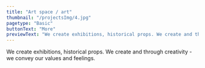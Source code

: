 ```yaml
---
title: "Art space / art"
thumbnail: "/projectsImg/4.jpg"
pagetype: "Basic"
buttonText: "More"
previewText: "We create exhibitions, historical props. We create and through creativity - we convey our values and feelings."
---
```


We create exhibitions, historical props. We create and through creativity - we convey our values and feelings.
